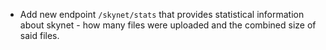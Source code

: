  - Add new endpoint `/skynet/stats` that provides statistical information about
   skynet - how many files were uploaded and the combined size of said files.
